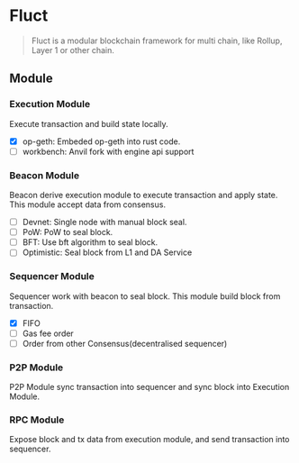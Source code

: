 # Fluct

> Fluct is a modular blockchain framework for multi
> chain, like Rollup, Layer 1 or other chain.

## Module

### Execution Module

Execute transaction and build state locally.

- [X] op-geth: Embeded op-geth into rust code.
- [ ] workbench: Anvil fork with engine api support

### Beacon Module

Beacon derive execution module to execute transaction and apply state. This module accept data from consensus.

- [ ] Devnet: Single node with manual block seal.
- [ ] PoW: PoW to seal block.
- [ ] BFT: Use bft algorithm to seal block.
- [ ] Optimistic: Seal block from L1 and DA Service

### Sequencer Module

Sequencer work with beacon to seal block. This module build block from transaction.

- [X] FIFO
- [ ] Gas fee order
- [ ] Order from other Consensus(decentralised sequencer)

### P2P Module

P2P Module sync transaction into sequencer and sync block into Execution Module.

### RPC Module

Expose block and tx data from execution module, and send transaction into sequencer.
